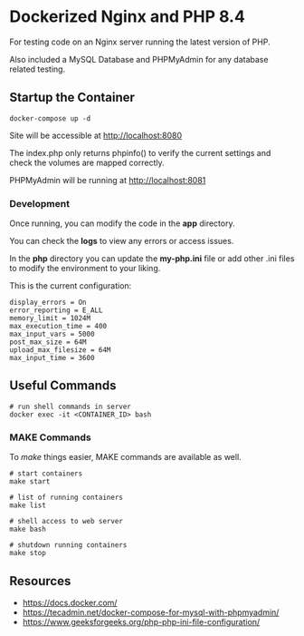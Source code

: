 # Dockerized Nginx and PHP 8.4

For testing code on an Nginx server running the latest version of PHP.

Also included a MySQL Database and PHPMyAdmin for any database related testing.

## Startup the Container

```shell
docker-compose up -d
```

Site will be accessible at <http://localhost:8080>

The index.php only returns phpinfo() to verify the current settings and check the volumes are mapped correctly.

PHPMyAdmin will be running at <http://localhost:8081>

### Development

Once running, you can modify the code in the **app** directory.

You can check the **logs** to view any errors or access issues.

In the **php** directory you can update the **my-php.ini** file or add other .ini files to modify the environment to your liking.

This is the current configuration:

```shell
display_errors = On
error_reporting = E_ALL
memory_limit = 1024M
max_execution_time = 400
max_input_vars = 5000
post_max_size = 64M
upload_max_filesize = 64M
max_input_time = 3600
```

## Useful Commands

```shell
# run shell commands in server
docker exec -it <CONTAINER_ID> bash
```

### MAKE Commands

To *make* things easier, MAKE commands are available as well.

```shell
# start containers
make start

# list of running containers
make list

# shell access to web server
make bash

# shutdown running containers
make stop
```

## Resources

- <https://docs.docker.com/>
- <https://tecadmin.net/docker-compose-for-mysql-with-phpmyadmin/>
- <https://www.geeksforgeeks.org/php-php-ini-file-configuration/>
